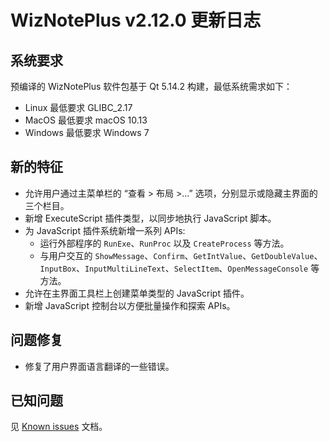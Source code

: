 # WizNotePlus v2.12.0 更新日志

## 系统要求

预编译的 WizNotePlus 软件包基于 Qt 5.14.2 构建，最低系统需求如下：

* Linux 最低要求 GLIBC_2.17
* MacOS 最低要求 macOS 10.13
* Windows 最低要求 Windows 7

## 新的特征

* 允许用户通过主菜单栏的 “查看 > 布局 >...” 选项，分别显示或隐藏主界面的三个栏目。
* 新增 ExecuteScript 插件类型，以同步地执行 JavaScript 脚本。
* 为 JavaScript 插件系统新增一系列 APIs:
  * 运行外部程序的 `RunExe`、`RunProc` 以及 `CreateProcess` 等方法。
  * 与用户交互的 `ShowMessage`、`Confirm`、`GetIntValue`、`GetDoubleValue`、`InputBox`、`InputMultiLineText`、`SelectItem`、`OpenMessageConsole` 等方法。
* 允许在主界面工具栏上创建菜单类型的 JavaScript 插件。
* 新增 JavaScript 控制台以方便批量操作和探索 APIs。

## 问题修复

* 修复了用户界面语言翻译的一些错误。

## 已知问题

见 [Known issues](/dist/known-issues-zh-CN.md) 文档。
